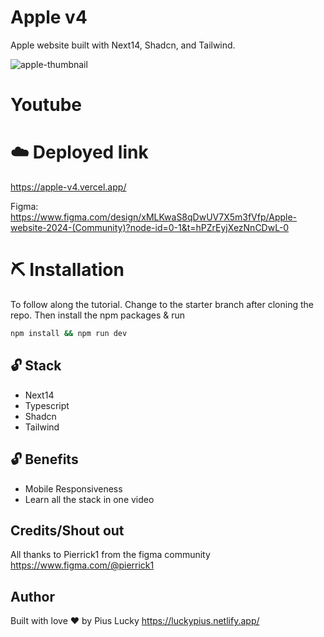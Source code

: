 # Apple v4
Apple website built with Next14, Shadcn, and Tailwind.

![apple-thumbnail](https://github.com/user-attachments/assets/830806c5-a314-45aa-9d67-76265c808490)

# Youtube


# ☁️ Deployed link
https://apple-v4.vercel.app/

Figma:  
https://www.figma.com/design/xMLKwaS8qDwUV7X5m3fVfp/Apple-website-2024-(Community)?node-id=0-1&t=hPZrEyjXezNnCDwL-0

# ⛏️ Installation
To follow along the tutorial. Change to the starter branch  after cloning the repo.
Then install the npm packages & run
```bash
npm install && npm run dev
```


## 🔓 Stack
- Next14
- Typescript
- Shadcn
- Tailwind

## 🔓 Benefits
- Mobile Responsiveness
- Learn all the stack in one video


## Credits/Shout out
All thanks to Pierrick1 from the figma community
https://www.figma.com/@pierrick1


## Author
Built with love ❤️ by Pius Lucky https://luckypius.netlify.app/


